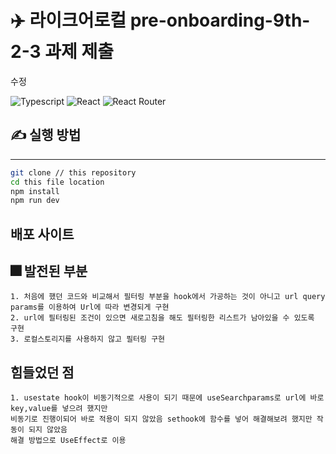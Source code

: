 # ✈️ 라이크어로컬 pre-onboarding-9th-2-3 과제 제출
수정
<p>
<img alt="Typescript" src="https://img.shields.io/badge/Typescript-v4.9.4-3178C6?style=plastic&logoColor=white%22/%3E"/>
<img alt="React" src="https://img.shields.io/badge/React-v18.2.0-61DAFB?style=plastic&logo=react&logoColor=white"/>
<img alt="React Router" src="https://img.shields.io/badge/React Router-v6.8.0-CA4245?style=plastic&logo=reactrouter&logoColor=white"/>
</p>


## ✍ 실행 방법 

---

```sh
git clone // this repository
cd this file location
npm install
npm run dev
```

## 배포 사이트


## 🎆 발전된 부분

```
1. 처음에 했던 코드와 비교해서 필터링 부분을 hook에서 가공하는 것이 아니고 url query params를 이용하여 Url에 따라 변경되게 구현
2. url에 필터링된 조건이 있으면 새로고침을 해도 필터링한 리스트가 남아있을 수 있도록 구현
3. 로컬스토리지를 사용하지 않고 필터링 구현
```

## 힘들었던 점
```
1. usestate hook이 비동기적으로 사용이 되기 때문에 useSearchparams로 url에 바로 key,value를 넣으려 했지만
비동기로 진행이되어 바로 적용이 되지 않았음 sethook에 함수를 넣어 해결해보려 했지만 작동이 되지 않았음
해결 방법으로 UseEffect로 이용
```
